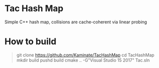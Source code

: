 # Tac Hash Map
Simple C++ hash map, collisions are cache-coherent via linear probing

# How to build
> git clone https://github.com/Kaminate/TacHashMap
> cd TacHashMap
> mkdir build
> pushd build
> cmake .. -G"Visual Studio 15 2017"
> Tac.sln


